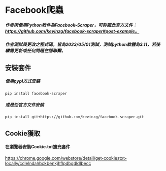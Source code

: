 # Facebook爬蟲

##### 作者所使用Python軟件為Facebook-Scraper，可詳閱此官方文件：https://github.com/kevinzg/facebook-scraper#post-example。
##### 作者測試與更改之程式碼，皆為2023/05/01測試，測試python軟體為3.11，若後續需更新或任何問題在請聯繫。


## 安裝套件
##### 使用pypl方式安裝

    pip install facebook-scraper

##### 或是從官方文件安裝

    pip install git+https://github.com/kevinzg/facebook-scraper.git

## Cookie獲取
#### 在瀏覽器安裝Cookie.txt擴充套件
https://chrome.google.com/webstore/detail/get-cookiestxt-locally/cclelndahbckbenkjhflpdbgdldlbecc


